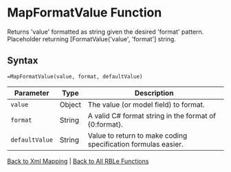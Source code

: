 # MapFormatValue Function

Returns 'value' formatted as string given the desired 'format' pattern.  Placeholder returning [FormatValue('value', 'format'] string.

## Syntax

```excel
=MapFormatValue(value, format, defaultValue)
```

Parameter | Type | Description
---|---|---
`value` | Object | The value (or model field) to format.
`format` | String | A valid C# format string in the format of {0:format}.
`defaultValue` | String | Value to return to make coding specification formulas easier.

[Back to Xml Mapping](RBLeXmlMapping.md) | [Back to All RBLe Functions](RBLe.md#function-documentation)